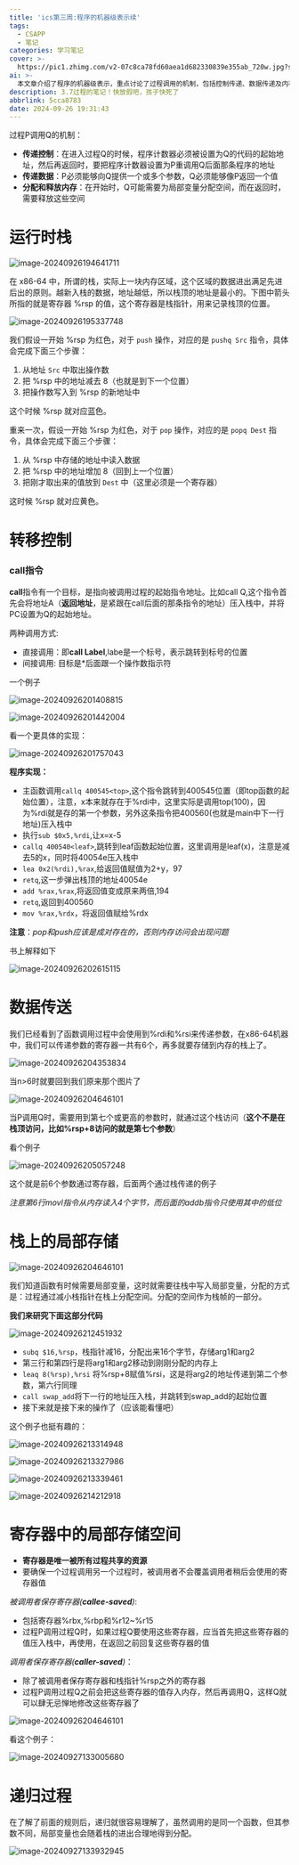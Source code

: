 ```yaml
---
title: 'ics第三周:程序的机器级表示续'
tags:
  - CSAPP
  - 笔记
categories: 学习笔记
cover: >-
  https://pic1.zhimg.com/v2-07c8ca78fd60aea1d682330839e355ab_720w.jpg?source=172ae18b
ai: >-
  本文章介绍了程序的机器级表示，重点讨论了过程调用的机制，包括控制传递、数据传递及内存的分配与释放。详细解释了运行时栈的结构，x86-64架构下的栈操作，如`push`和`pop`指令，以及如何通过寄存器传递参数。文章还探讨了局部存储的实现方式，递归过程的特点，以及寄存器的保存策略，强调了调用者与被调用者之间的关系，以及在函数调用中如何有效管理内存和寄存器。
description: 3.7过程的笔记！快放假吧，孩子快死了
abbrlink: 5cca8783
date: 2024-09-26 19:31:43
---
```


过程P调用Q的机制：

- **传递控制**：在进入过程Q的时候，程序计数器必须被设置为Q的代码的起始地址，然后再返回时，要把程序计数器设置为P重调用Q后面那条程序的地址
- **传递数据**：P必须能够向Q提供一个或多个参数，Q必须能够像P返回一个值
- **分配和释放内存**：在开始时，Q可能需要为局部变量分配空间，而在返回时，需要释放这些空间

# 运行时栈

![image-20240926194641711](ics第三周：程序的机器级表示/image-20240926194641711.png)

在 x86-64 中，所谓的栈，实际上一块内存区域，这个区域的数据进出满足先进后出的原则。越新入栈的数据，地址越低，所以栈顶的地址是最小的。下图中箭头所指的就是寄存器 %rsp 的值，这个寄存器是栈指针，用来记录栈顶的位置。

![image-20240926195337748](ics第三周：程序的机器级表示/image-20240926195337748.png)

我们假设一开始 %rsp 为红色，对于 `push` 操作，对应的是 `pushq Src` 指令，具体会完成下面三个步骤：

1. 从地址 `Src` 中取出操作数
2. 把 %rsp 中的地址减去 8（也就是到下一个位置）
3. 把操作数写入到 %rsp 的新地址中

这个时候 %rsp 就对应蓝色。

重来一次，假设一开始 %rsp 为红色，对于 `pop` 操作，对应的是 `popq Dest` 指令，具体会完成下面三个步骤：

1. 从 %rsp 中存储的地址中读入数据
2. 把 %rsp 中的地址增加 8（回到上一个位置）
3. 把刚才取出来的值放到 `Dest` 中（这里必须是一个寄存器）

这时候 %rsp 就对应黄色。

# 转移控制

### call指令

**call**指令有一个目标，是指向被调用过程的起始指令地址。比如call Q,这个指令首先会将地址A（**返回地址**，是紧跟在call后面的那条指令的地址）压入栈中，并将PC设置为Q的起始地址。

两种调用方式:

- 直接调用：即**call Label**,labe是一个标号，表示跳转到标号的位置
- 间接调用: 目标是*后面跟一个操作数指示符

一个例子

![image-20240926201408815](ics第三周：程序的机器级表示/image-20240926201408815.png)



![image-20240926201442004](ics第三周：程序的机器级表示/image-20240926201442004.png)

看一个更具体的实现：

![image-20240926201757043](ics第三周：程序的机器级表示/image-20240926201757043.png)

**程序实现：**

- 主函数调用`callq 400545<top>`,这个指令跳转到400545位置（即top函数的起始位置），注意，x本来就存在于%rdi中，这里实际是调用top(100)，因为%rdi就是存的第一个参数，另外这条指令把400560(也就是main中下一行地址)压入栈中
- 执行`sub $0x5,%rdi`,让x=x-5
- `callq 400540<leaf>`,跳转到leaf函数起始位置，这里调用是leaf(x)，注意是减去5的x，同时将40054e压入栈中
- `lea 0x2(%rdi),%rax`,给返回值赋值为2+y，97
- `retq`,这一步弹出栈顶的地址40054e
- `add %rax,%rax`,将返回值变成原来两倍,194
- `retq`,返回到400560
- `mov %rax,%rdx`，将返回值赋给%rdx

**注意**：*pop和push应该是成对存在的，否则内存访问会出现问题*

书上解释如下

![image-20240926202615115](ics第三周：程序的机器级表示/image-20240926202615115.png)

# 数据传送

我们已经看到了函数调用过程中会使用到%rdi和%rsi来传递参数，在x86-64机器中，我们可以传递参数的寄存器一共有6个，再多就要存储到内存的栈上了。

![image-20240926204353834](ics第三周：程序的机器级表示/image-20240926204353834.png)

当n>6时就要回到我们原来那个图片了

![image-20240926204646101](ics第三周：程序的机器级表示/image-20240926204646101.png)

当P调用Q时，需要用到第七个或更高的参数时，就通过这个栈访问（**这个不是在栈顶访问，比如%rsp+8访问的就是第七个参数**）

看个例子

![image-20240926205057248](ics第三周：程序的机器级表示/image-20240926205057248.png)

这个就是前6个参数通过寄存器，后面两个通过栈传递的例子

*注意第6行movl指令从内存读入4个字节，而后面的addb指令只使用其中的低位*



# 栈上的局部存储

![image-20240926204646101](ics第三周：程序的机器级表示/image-20240926204646101.png)

我们知道函数有时候需要局部变量，这时就需要往栈中写入局部变量，分配的方式是：过程通过减小栈指针在栈上分配空间。分配的空间作为栈帧的一部分。

**我们来研究下面这部分代码**

![image-20240926212451932](ics第三周：程序的机器级表示/image-20240926212451932.png)

- `subq $16,%rsp`，栈指针减16，分配出来16个字节，存储arg1和arg2
- 第三行和第四行是将arg1和arg2移动到刚刚分配的内存上
- `leaq 8(%rsp),%rsi` 将%rsp+8赋值%rsi，这是将arg2的地址传递到第二个参数，第六行同理
- `call swap_add`将下一行的地址压入栈，并跳转到swap_add的起始位置
- 接下来就是接下来的操作了（应该能看懂吧）

这个例子也挺有趣的：

![image-20240926213314948](ics第三周：程序的机器级表示/image-20240926213314948.png)

![image-20240926213327986](ics第三周：程序的机器级表示/image-20240926213327986.png)

![image-20240926213339461](ics第三周：程序的机器级表示/image-20240926213339461.png)

![image-20240926214212918](ics第三周：程序的机器级表示/image-20240926214212918.png)

# 寄存器中的局部存储空间

- **寄存器是唯一被所有过程共享的资源**
- 要确保一个过程调用另一个过程时，被调用者不会覆盖调用者稍后会使用的寄存器值

*被调用者保存寄存器(**callee-saved**)*:

- 包括寄存器%rbx,%rbp和%r12~%r15
- 过程P调用过程Q时，如果过程Q要使用这些寄存器，应当首先把这些寄存器的值压入栈中，再使用，在返回之前回复这些寄存器的值

*调用者保存寄存器(**caller-saved**)*：

- 除了被调用者保存寄存器和栈指针%rsp之外的寄存器
- 过程P调用过程Q之前会把这些寄存器的值存入内存，然后再调用Q，这样Q就可以肆无忌惮地修改这些寄存器了



![image-20240926204646101](ics第三周：程序的机器级表示/image-20240926204646101.png)

看这个例子：

![image-20240927133005680](ics第三周：程序的机器级表示/image-20240927133005680.png)

# 递归过程

​	在了解了前面的规则后，递归就很容易理解了，虽然调用的是同一个函数，但其参数不同，局部变量也会随着栈的进出合理地得到分配。

![image-20240927133932945](ics第三周：程序的机器级表示/image-20240927133932945.png)
